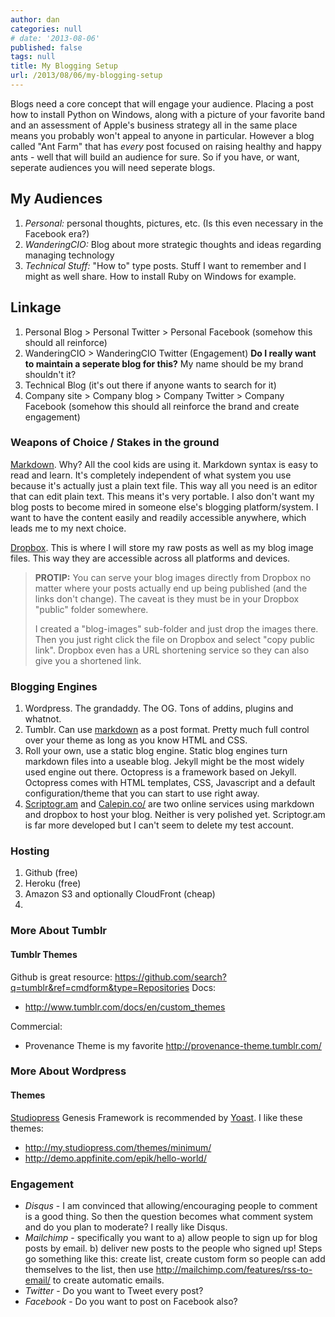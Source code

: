 ```yaml
---
author: dan
categories: null
# date: '2013-08-06'
published: false
tags: null
title: My Blogging Setup
url: /2013/08/06/my-blogging-setup
---
```



Blogs need a core concept that will engage your audience.  Placing a post how to install Python on Windows, along with a picture of your favorite band and an assessment of Apple's business strategy all in the same place means you probably won't appeal to anyone in particular.  However a blog called "Ant Farm" that has *every* post focused on raising healthy and happy ants - well that will build an audience for sure.  So if you have, or want, seperate audiences you will need seperate blogs.
<!--more-->
## My Audiences
1. *Personal:* personal thoughts, pictures, etc.  (Is this even necessary in the Facebook era?)
2. *WanderingCIO:* Blog about more strategic thoughts and ideas regarding managing technology
3. *Technical Stuff:* "How to" type posts.  Stuff I want to remember and I might as well share.  How to install Ruby on Windows for example.

## Linkage
1. Personal Blog > Personal Twitter > Personal Facebook  (somehow this should all reinforce)
2. WanderingCIO > WanderingCIO Twitter (Engagement) **Do I really want to maintain a seperate blog for this?**  My name should be my brand shouldn't it?
3. Technical Blog (it's out there if anyone wants to search for it)
4. Company site > Company blog > Company Twitter > Company Facebook (somehow this should all reinforce the brand and create engagement)

### Weapons of Choice / Stakes in the ground

[Markdown][1].  Why? All the cool kids are using it.  Markdown syntax is easy to read and learn.  It's completely independent of what system you use because it's actually just a plain text file.  This way all you need is an editor that can edit plain text.  This means it's very portable. I also don't want my blog posts to become mired in someone else's blogging platform/system.  I want to have the content easily and readily accessible anywhere, which leads me to my next choice.

[Dropbox][2]. This is where I will store my raw posts as well as my blog image files. This way they are accessible across all platforms and devices.

> **PROTIP:** 
> You can serve your blog images directly from Dropbox no matter where 
> your posts actually end up being published (and the links don't change). 
> The caveat is they must be in your Dropbox "public" folder somewhere. 
> 
> I created a "blog-images" sub-folder and just drop the images there. 
> Then you just right click the file on Dropbox and select "copy public 
> link".  Dropbox even has a URL shortening service so they can also 
> give you a shortened link.

<!--more-->
### Blogging Engines

1. Wordpress.  The grandaddy.  The OG.  Tons of addins, plugins and whatnot.
2. Tumblr.  Can use [markdown][1] as a post format.  Pretty much full control over your theme as long as you know HTML and CSS.
3. Roll your own, use a static blog engine. Static blog engines turn markdown files into a useable blog. Jekyll might be the most widely used engine out there. Octopress is a framework based on Jekyll. Octopress comes with HTML templates, CSS, Javascript and a default configuration/theme that you can start to use right away.
4. [Scriptogr.am][3] and [Calepin.co/][4] are two online services using markdown and dropbox to host your blog.  Neither is very polished yet.  Scriptogr.am is far more developed but I can't seem to delete my test account.

### Hosting
1. Github (free)
2. Heroku (free)
3. Amazon S3 and optionally CloudFront (cheap)
4.

### More About Tumblr

#### Tumblr Themes
Github is great resource: https://github.com/search?q=tumblr&ref=cmdform&type=Repositories
Docs:
* http://www.tumblr.com/docs/en/custom_themes

Commercial:
* Provenance Theme is my favorite  http://provenance-theme.tumblr.com/

### More About Wordpress

#### Themes
[Studiopress][3] Genesis Framework is recommended by [Yoast][4].
I like these themes:
* http://my.studiopress.com/themes/minimum/
* http://demo.appfinite.com/epik/hello-world/


### Engagement
* *Disqus* - I am convinced that allowing/encouraging people to comment is a good thing.  So then the question becomes what comment system and do you plan to moderate? I really like Disqus.
* *Mailchimp* - specifically you want to a) allow people to sign up for blog posts by email. b) deliver new posts to the people who signed up!  Steps go something like this: create list, create custom form so people can add themselves to the list, then use http://mailchimp.com/features/rss-to-email/ to create automatic emails.
* *Twitter* - Do you want to Tweet every post?
* *Facebook* - Do you want to post on Facebook also?


[1]:http://daringfireball.net/projects/markdown/
[2]:http://www.dropbox.com
[3]:http://www.studiopress.com/
[4]:http://yoast.com/schema-org-genesis-2-0/